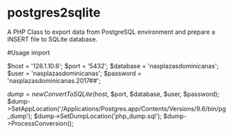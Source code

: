 # postgres2sqlite
A PHP Class to export data from PostgreSQL environment and prepare a INSERT file to SQLite database.

#Usage
import 

$host = '128.1.10.6';
$port = '5432';
$database = 'nasplazasdominicanas';
$user = 'nasplazasdominicanas';
$password = 'nasplazasdominicanas.2017##';

$dump = new ConvertToSQLite($host, $port, $database, $user, $password);
$dump->SetAppLocation('/Applications/Postgres.app/Contents/Versions/9.6/bin/pg_dump');
$dump->SetDumpLocation('php_dump.sql');
$dump->ProcessConversion();
